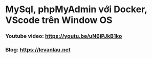 # MySql, phpMyAdmin với Docker, VScode trên Window OS

### Youtube video: https://youtu.be/uN6jPJkB1ko
### Blog: https://levanlau.net
